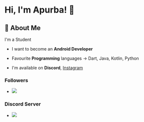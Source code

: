 
# Hi, I'm Apurba! 👋

  
## 🚀 About Me
I'm a Student

* I want to become an **Android Developer**

* Favourite **Programming** languages -> Dart, Java, Kotlin, Python

* I'm available on **Discord**, [Instagram](https://instagram.com/_yourfriend1111)




  
### Followers

* [![](https://img.shields.io/github/followers/DevApurba?style=plastic)](https://github.com/DevApurba)

### Discord Server
* [![](https://img.shields.io/discord/810199802801291294)](https://discord.gg/xKZVEqhpHs)
